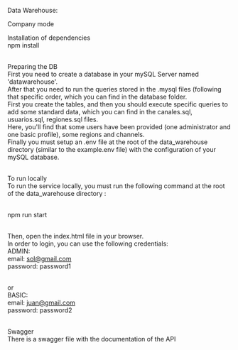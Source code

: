 Data Warehouse: <br>

Company mode <br>

Installation of dependencies <br>
npm install <br><br>

Preparing the DB <br>
First you need to create a database in your mySQL Server named 'datawarehouse'. <br>
After that you need to run the queries stored in the .mysql files (following that specific order,
which you can find in the database folder. <br>
First you create the tables, and then you should execute specific queries to add some standard data, which you can find in the canales.sql, usuarios.sql, regiones.sql files. <br>
Here, you'll find that some users have been provided (one administrator and one basic profile), some regions and channels. <br>
Finally you must setup an .env file at the root of the data_warehouse directory (similar to the example.env file) with the configuration of your mySQL database. <br><br>

To run locally <br>
To run the service locally, you must run the following command at the root of the data_warehouse directory :<br><br>

npm run start<br><br>

Then, open the index.html file in your browser. <br>
In order to login, you can use the following credentials: <br>
ADMIN: <br>
email: sol@gmail.com <br>
password: password1 <br><br> 

or <br>
BASIC: <br>
email: juan@gmail.com <br>
password: password2 <br><br>

Swagger <br>
There is a swagger file with the documentation of the API 